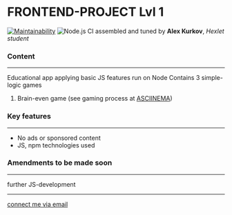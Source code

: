 # **FRONTEND-PROJECT Lvl 1**

[![Maintainability](https://api.codeclimate.com/v1/badges/a99a88d28ad37a79dbf6/maintainability)](https://codeclimate.com/github/codeclimate/codeclimate/maintainability)
![Node.js CI](https://github.com/alex-kurkov/frontend-project-lvl1/workflows/Node.js%20CI/badge.svg)
assembled and tuned by **Alex Kurkov**,
_Hexlet student_

### **Content**
---------------------

Educational app applying basic JS features run on Node
Contains 3 simple-logic games
1. Brain-even game (see gaming process at [ASCIINEMA](https://asciinema.org/a/sKIRnD0nmO0w6rZO6oV8mwfcS))


### **Key features**
---------------------
* No ads or sponsored content
* JS, npm technologies used


### **Amendments to be made soon**
----------------------------------

further JS-development

--------
[connect me via email](mailto:alexkourkov@yandex.ru "Email")